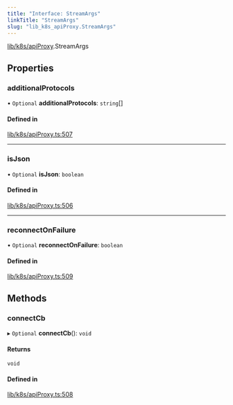 ```yaml
---
title: "Interface: StreamArgs"
linkTitle: "StreamArgs"
slug: "lib_k8s_apiProxy.StreamArgs"
---
```


[lib/k8s/apiProxy](../modules/lib_k8s_apiProxy.md).StreamArgs

## Properties

### additionalProtocols

• `Optional` **additionalProtocols**: `string`[]

#### Defined in

[lib/k8s/apiProxy.ts:507](https://github.com/kinvolk/headlamp/blob/2fb68817/frontend/src/lib/k8s/apiProxy.ts#L507)

___

### isJson

• `Optional` **isJson**: `boolean`

#### Defined in

[lib/k8s/apiProxy.ts:506](https://github.com/kinvolk/headlamp/blob/2fb68817/frontend/src/lib/k8s/apiProxy.ts#L506)

___

### reconnectOnFailure

• `Optional` **reconnectOnFailure**: `boolean`

#### Defined in

[lib/k8s/apiProxy.ts:509](https://github.com/kinvolk/headlamp/blob/2fb68817/frontend/src/lib/k8s/apiProxy.ts#L509)

## Methods

### connectCb

▸ `Optional` **connectCb**(): `void`

#### Returns

`void`

#### Defined in

[lib/k8s/apiProxy.ts:508](https://github.com/kinvolk/headlamp/blob/2fb68817/frontend/src/lib/k8s/apiProxy.ts#L508)
